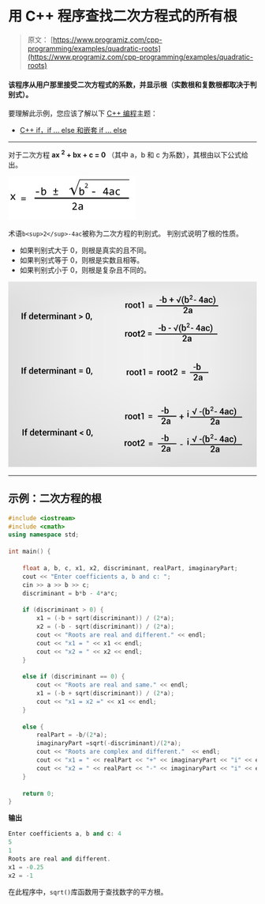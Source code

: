 # 用 C++ 程序查找二次方程式的所有根

> 原文： [https://www.programiz.com/cpp-programming/examples/quadratic-roots](https://www.programiz.com/cpp-programming/examples/quadratic-roots)

#### 该程序从用户那里接受二次方程式的系数，并显示根（实数根和复数根都取决于判别式）。

要理解此示例，您应该了解以下 [C++ 编程](/cpp-programming "C++ tutorial")主题：

*   [C++  if，if ... else 和嵌套 if ... else](/cpp-programming/if-else)

* * *

对于二次方程 **ax <sup>2</sup> + bx + c = 0** （其中 a，b 和 c 为系数），其根由以下公式给出。

![Formula to find root of an quadratic equation](img/2e1cc829c72bbc0e9eacfa81797728d3.png)

术语`b<sup>2</sup>-4ac`被称为二次方程的判别式。 判别式说明了根的性质。

*   如果判别式大于 0，则根是真实的且不同。
*   如果判别式等于 0，则根是实数且相等。
*   如果判别式小于 0，则根是复杂且不同的。

![Calculation of roots of a quadratic equation](img/10f852e1e69da45e4611d83b0b9dbe2d.png)

* * *

## 示例：二次方程的根

```cpp
#include <iostream>
#include <cmath>
using namespace std;

int main() {

    float a, b, c, x1, x2, discriminant, realPart, imaginaryPart;
    cout << "Enter coefficients a, b and c: ";
    cin >> a >> b >> c;
    discriminant = b*b - 4*a*c;

    if (discriminant > 0) {
        x1 = (-b + sqrt(discriminant)) / (2*a);
        x2 = (-b - sqrt(discriminant)) / (2*a);
        cout << "Roots are real and different." << endl;
        cout << "x1 = " << x1 << endl;
        cout << "x2 = " << x2 << endl;
    }

    else if (discriminant == 0) {
        cout << "Roots are real and same." << endl;
        x1 = (-b + sqrt(discriminant)) / (2*a);
        cout << "x1 = x2 =" << x1 << endl;
    }

    else {
        realPart = -b/(2*a);
        imaginaryPart =sqrt(-discriminant)/(2*a);
        cout << "Roots are complex and different."  << endl;
        cout << "x1 = " << realPart << "+" << imaginaryPart << "i" << endl;
        cout << "x2 = " << realPart << "-" << imaginaryPart << "i" << endl;
    }

    return 0;
}
```

**输出**

```cpp
Enter coefficients a, b and c: 4
5
1
Roots are real and different.
x1 = -0.25
x2 = -1 
```

在此程序中，`sqrt()`库函数用于查找数字的平方根。